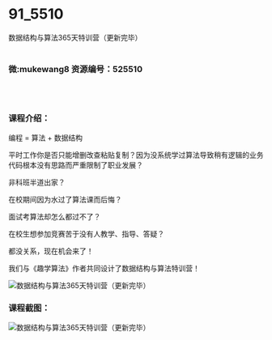 # 91_5510
数据结构与算法365天特训营（更新完毕）
<br/></br>
<h3>微:mukewang8 资源编号：525510</h3>
<br/></br>
<h3>课程介绍：</h3>
<p>编程 = 算法 + <a title="查看与 数据结构 相关的文章" target="_blank">数据结构</a></p>
<p>平时工作你是否只能增删改查粘贴复制？因为没系统学过算法导致稍有逻辑的业务代码根本没有思路而严重限制了职业发展？</p>
<p>非科班半道出家？</p>
<p>在校期间因为水过了算法课而后悔？</p>
<p>面试考算法却怎么都过不了？</p>
<p>在校生想参加竞赛苦于没有人教学、指导、答疑？</p>
<p>都没关系，现在机会来了！</p>
<p>我们与《趣学算法》作者共同设计了<a title="查看与 数据结构 相关的文章" target="_blank">数据结构</a>与算法特训营！</p>
<p><img src="https://www.ko996.com/wp-content/uploads/img/2019/07/3-1-300x188.jpg" alt="数据结构与算法365天特训营（更新完毕）"></p>
<h3>课程截图：</h3>
<p><img src="https://www.ko996.com/wp-content/uploads/img/2019/07/2-133.png" alt="数据结构与算法365天特训营（更新完毕）"></p>
